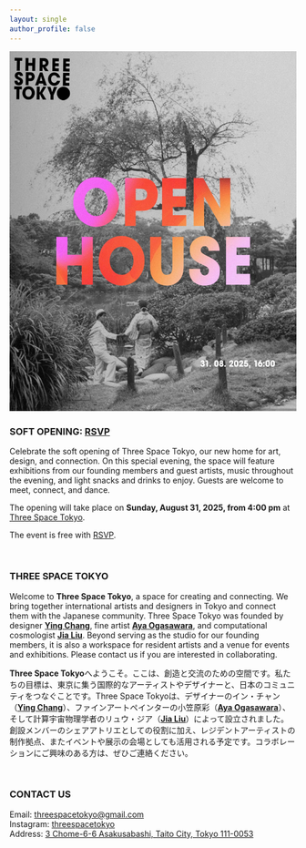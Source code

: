 ```yaml
---
layout: single
author_profile: false
---
```



<p align="center">
  <img src="/assets/open1.jpg" />
</p>

### SOFT OPENING: [RSVP](https://forms.gle/wFEJjbw8nyotrvqBA)

Celebrate the soft opening of Three Space Tokyo, our new home for art, design, and connection. On this special evening, the space will feature exhibitions from our founding members and guest artists, music throughout the evening, and light snacks and drinks to enjoy. Guests are welcome to meet, connect, and dance.

The opening will take place on **Sunday, August 31, 2025, from 4:00 pm** at [Three Space Tokyo](https://maps.app.goo.gl/U6qfJWBaE5sk5ypv9).

The event is free with [RSVP](https://forms.gle/wFEJjbw8nyotrvqBA).

<br>

### THREE SPACE TOKYO

Welcome to **Three Space Tokyo**, a space for creating and connecting. We bring together international artists and designers in Tokyo and connect them with the Japanese community. Three Space Tokyo was founded by designer [**Ying Chang**](https://www.yingchang.co.uk/), fine artist [**Aya Ogasawara**](https://www.ayaogas.com/), and computational cosmologist [**Jia Liu**](https://liuxx479.github.io/). Beyond serving as the studio for our founding members, it is also a workspace for resident artists and a venue for events and exhibitions. Please contact us if you are interested in collaborating.


**Three Space Tokyo**へようこそ。ここは、創造と交流のための空間です。私たちの目標は、東京に集う国際的なアーティストやデザイナーと、日本のコミュニティをつなぐことです。Three Space Tokyoは、デザイナーのイン・チャン（[**Ying Chang**](https://www.yingchang.co.uk/)）、ファインアートペインターの小笠原彩（[**Aya Ogasawara**](https://www.ayaogas.com/)）、そして計算宇宙物理学者のリュウ・ジア（[**Jia Liu**](https://liuxx479.github.io/)）によって設立されました。創設メンバーのシェアアトリエとしての役割に加え、レジデントアーティストの制作拠点、またイベントや展示の会場としても活用される予定です。コラボレーションにご興味のある方は、ぜひご連絡ください。

<!---
<p align="center">
<img src="/assets/paintinglogo.jpg" width="600"/>
</p>

*Painting credit: "Her Tiny Equilibrium" by Aya Ogasawara (oil and egg tempera on canvas, 2023)*
-->

<br>

### CONTACT US
Email: [threespacetokyo@gmail.com](mailto:threespacetokyo@gmail.com)  
Instagram: [threespacetokyo](https://www.instagram.com/threespacetokyo/)  
Address: [3 Chome-6-6 Asakusabashi, Taito City, Tokyo 111-0053](https://maps.app.goo.gl/U6qfJWBaE5sk5ypv9)  
